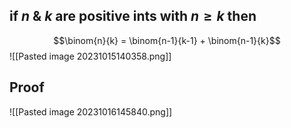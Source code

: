 ## if $n$ & $k$ are positive ints with $n \geq k$ then 
$$\binom{n}{k} = \binom{n-1}{k-1} + \binom{n-1}{k}$$
![[Pasted image 20231015140358.png]]

## Proof
![[Pasted image 20231016145840.png]]

